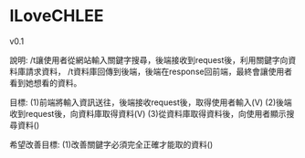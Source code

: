 # ILoveCHLEE

v0.1

說明: 
/t讓使用者從網站輸入關鍵字搜尋，後端接收到request後，利用關鍵字向資料庫請求資料，
/t資料庫回傳到後端，後端在response回前端，最終會讓使用者看到她想看的資料。

目標:
  (1)前端將輸入資訊送往，後端接收request後，取得使用者輸入(V)
  (2)後端收到request後，向資料庫取得資料(V)
  (3)從資料庫取得資料後，向使用者顯示搜尋資料()
  
希望改善目標:
  (1)改善關鍵字必須完全正確才能取的資料()
